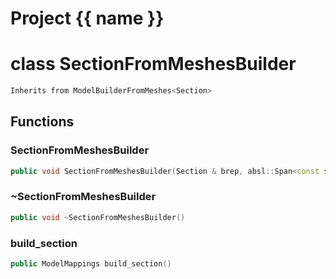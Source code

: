 <script setup>
import {useRoute} from 'vitepress'
const {path} = useRoute()
const tokens = path.split('/')
const words = tokens[2].split('-');
for (let i = 0; i < words.length; i++) {
    words[i] = words[i].charAt(0).toUpperCase() + words[i].slice(1);
    words[i] = words[i].replace('geode', 'Geode')
}
const name = words.join('-');
</script>
# Project {{ name }}

# class SectionFromMeshesBuilder


```cpp
Inherits from ModelBuilderFromMeshes<Section>
```



## Functions

### SectionFromMeshesBuilder

```cpp
public void SectionFromMeshesBuilder(Section & brep, absl::Span<const std::reference_wrapper<const PointSet2D> > corners, absl::Span<const std::reference_wrapper<const EdgedCurve2D> > curves, absl::Span<const std::reference_wrapper<const SurfaceMesh2D> > surfaces)
```


### ~SectionFromMeshesBuilder

```cpp
public void ~SectionFromMeshesBuilder()
```


### build_section

```cpp
public ModelMappings build_section()
```




